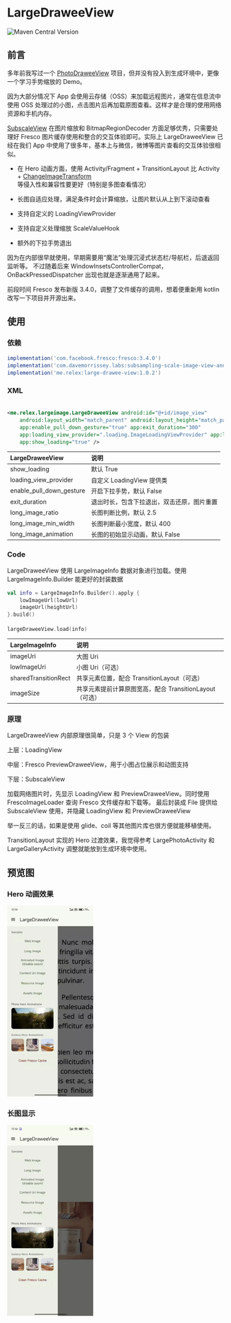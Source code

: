 # LargeDraweeView

![Maven Central Version](https://img.shields.io/maven-central/v/me.relex/large-drawee-view)

## 前言

多年前我写过一个 [PhotoDraweeView](https://github.com/ongakuer/PhotoDraweeView) 项目，但并没有投入到生成环境中，更像一个学习手势缩放的 Demo。

因为大部分情况下 App 会使用云存储（OSS）来加载远程图片，通常在信息流中使用 OSS 处理过的小图，点击图片后再加载原图查看。这样才是合理的使用网络资源和手机内存。

[SubscaleView](<(https://github.com/davemorrissey/subsampling-scale-image-view)>) 在图片缩放和 BitmapRegionDecoder 方面足够优秀，只需要处理好 Fresco 图片缓存使用和整合的交互体验即可。实际上 LargeDraweeView 已经在我们 App 中使用了很多年，基本上与微信，微博等图片查看的交互体验很相似。

-   在 Hero 动画方面，使用 Activity/Fragment + TransitionLayout 比 Activity + [ChangeImageTransform](https://developer.android.com/develop/ui/views/animations/transitions/start-activity) 等侵入性和兼容性要更好（特别是多图查看情况）

-   长图自适应处理，满足条件时会计算缩放，让图片默认从上到下滚动查看

-   支持自定义的 LoadingViewProvider

-   支持自定义处理缩放 ScaleValueHook

-   额外的下拉手势退出

因为在内部很早就使用，早期需要用“魔法”处理沉浸式状态栏/导航栏，后退返回监听等。 不过随着后来 WindowInsetsControllerCompat， OnBackPressedDispatcher 出现也就是逐渐通用了起来。

前段时间 Fresco 发布新版 3.4.0，调整了文件缓存的调用，想着便重新用 kotlin 改写一下项目并开源出来。

## 使用

### 依赖

```groovy
implementation('com.facebook.fresco:fresco:3.4.0')
implementation('com.davemorrissey.labs:subsampling-scale-image-view-androidx:3.10.0')
implementation('me.relex:large-drawee-view:1.0.2')
```

### XML

```xml

<me.relex.largeimage.LargeDraweeView android:id="@+id/image_view"
    android:layout_width="match_parent" android:layout_height="match_parent"
    app:enable_pull_down_gesture="true" app:exit_duration="300"
    app:loading_view_provider=".loading.ImageLoadingViewProvider" app:long_image_animation="true"
    app:show_loading="true" />
```

| LargeDraweeView          | 说明                                       |
| :----------------------- | :----------------------------------------- |
| show_loading             | 默认 True                                  |
| loading_view_provider    | 自定义 LoadingView 提供类                  |
| enable_pull_down_gesture | 开启下拉手势，默认 False                   |
| exit_duration            | 退出时长，包含下拉退出，双击还原，图片重置 |
| long_image_ratio         | 长图判断比例，默认 2.5                     |
| long_image_min_width     | 长图判断最小宽度，默认 400                 |
| long_image_animation     | 长图的初始显示动画，默认 False             |

### Code

LargeDraweeView 使用 LargeImageInfo 数据对象进行加载。使用 LargeImageInfo.Builder 能更好的封装数据

```kotlin
val info = LargeImageInfo.Builder().apply {
    lowImageUrl(lowUrl)
    imageUrl(heightUrl)
}.build()

largeDraweeView.load(info)
```

| LargeImageInfo       | 说明                                                    |
| :------------------- | :------------------------------------------------------ |
| imageUri             | 大图 Uri                                                |
| lowImageUri          | 小图 Uri（可选）                                        |
| sharedTransitionRect | 共享元素位置，配合 TransitionLayout（可选）             |
| imageSize            | 共享元素提前计算原图宽高，配合 TransitionLayout（可选） |

### 原理

LargeDraweeView 内部原理很简单，只是 3 个 View 的包装

上层：LoadingView

中层：Fresco PreviewDraweeView，用于小图占位展示和动图支持

下层：SubscaleView

加载网络图片时，先显示 LoadingView 和 PreviewDraweeView。同时使用 FrescoImageLoader 查询 Fresco 文件缓存和下载等。 最后封装成 File 提供给 SubscaleView 使用，并隐藏 LoadingView 和 PreviewDraweeView

举一反三的话，如果是使用 glide、coil 等其他图片库也很方便就能移植使用。

TransitionLayout 实现的 Hero 过渡效果，我觉得参考 LargePhotoActivity 和 LargeGalleryActivity 调整就能放到生成环境中使用。

## 预览图

### Hero 动画效果

![img](https://raw.githubusercontent.com/ongakuer/LargeDraweeView/main/screenshot/hero-animations.gif)

### 长图显示

![img](https://raw.githubusercontent.com/ongakuer/LargeDraweeView/main/screenshot/long-image.gif)

